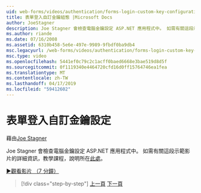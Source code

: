 ```yaml
---
uid: web-forms/videos/authentication/forms-login-custom-key-configuration
title: 表單登入自訂金鑰組態 |Microsoft Docs
author: JoeStagner
description: Joe Stagner 會檢查電腦金鑰設定 ASP.NET 應用程式中。 如需有關這段示範影片的詳細資訊，教學課程，說明位於此處。
ms.author: riande
ms.date: 07/16/2008
ms.assetid: 6310b458-5e6e-497e-9989-9fbdf0ba9db4
msc.legacyurl: /web-forms/videos/authentication/forms-login-custom-key-configuration
msc.type: video
ms.openlocfilehash: 5441ef0c79c2c1acff0baed6668e3bae519d8d5f
ms.sourcegitcommit: 0f1119340e4464720cfd16d0ff15764746ea1fea
ms.translationtype: MT
ms.contentlocale: zh-TW
ms.lasthandoff: 04/17/2019
ms.locfileid: "59412602"
---
```

# <a name="forms-login-custom-key-configuration"></a>表單登入自訂金鑰設定

藉由[Joe Stagner](https://github.com/JoeStagner)

Joe Stagner 會檢查電腦金鑰設定 ASP.NET 應用程式中。 如需有關這段示範影片的詳細資訊，教學課程，說明所在[此處](../../overview/older-versions-security/introduction/forms-authentication-configuration-and-advanced-topics-vb.md)。

[&#9654;觀看影片 （7 分鐘）](https://channel9.msdn.com/Blogs/ASP-NET-Site-Videos/forms-login-custom-key-configuration)

> [!div class="step-by-step"]
> [上一頁](asp-forms-login-relocation.md)
> [下一頁](add-custom-data-to-the-authentication-method.md)
